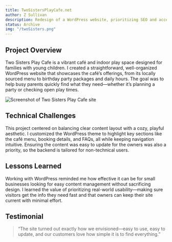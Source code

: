 ```yaml
---
title: TwoSistersPlayCafe.net
author: Z Sullivan
description: Redesign of a WordPress website, prioritizing SEO and accessibility optimization for a local play cafe.
status: Archive
img: "/twoSisters.png"
---
```


## Project Overview

Two Sisters Play Cafe is a vibrant café and indoor play space designed for families with young children. I created a straightforward, well-organized WordPress website that showcases the café’s offerings, from its locally sourced menu to birthday party packages and daily hours. The goal was to help busy parents quickly find what they need—whether it’s planning a party or checking open play times.


![Screenshot of Two Sisters Play Cafe site](/twoSisters.png)

## Technical Challenges

This project centered on balancing clear content layout with a cozy, playful aesthetic. I customized the WordPress theme to highlight key sections like the café menu, booking details, and FAQs, all while keeping navigation intuitive. Ensuring the content was easy to update for the owners was also a priority, so the backend is tailored for non-technical users.

## Lessons Learned

Working with WordPress reminded me how effective it can be for small businesses looking for easy content management without sacrificing design. I learned the value of prioritizing real-world usability—making sure visitors get the info they need fast and that owners can keep their site current with minimal effort.

## Testimonial

> “The site turned out exactly how we envisioned—easy to use, easy to update, and our customers love how simple it is to find everything.”
